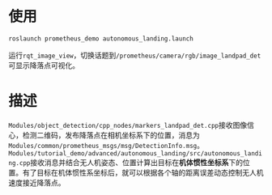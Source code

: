 # 使用
```bash
roslaunch prometheus_demo autonomous_landing.launch
```

运行`rqt_image_view`，切换话题到`/prometheus/camera/rgb/image_landpad_det`可显示降落点可视化。

# 描述

`Modules/object_detection/cpp_nodes/markers_landpad_det.cpp`接收图像信心，检测二维码，发布降落点在相机坐标系下的位置，消息为`Modules/common/prometheus_msgs/msg/DetectionInfo.msg`。`Modules/tutorial_demo/advanced/autonomous_landing/src/autonomous_landing.cpp`接收消息并结合无人机姿态、位置计算出目标在**机体惯性坐标系**下的位置。有了目标在机体惯性系坐标后，就可以根据各个轴的距离误差动态控制无人机速度接近降落点。